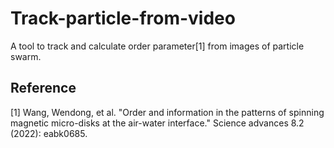 # Track-particle-from-video

A tool to track and calculate order parameter[1] from images of particle swarm.

## Reference

[1] Wang, Wendong, et al. "Order and information in the patterns of spinning magnetic micro-disks at the air-water interface." Science advances 8.2 (2022): eabk0685.
